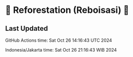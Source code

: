 
# 🌳 Reforestation (Reboisasi) 🌲

## Last Updated

GitHub Actions time: Sat Oct 26 14:16:43 UTC 2024

Indonesia/Jakarta time: Sat Oct 26 21:16:43 WIB 2024

